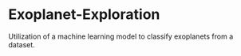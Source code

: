 # Exoplanet-Exploration
Utilization of a machine learning model to classify exoplanets from a dataset.
